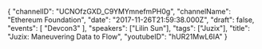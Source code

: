 {
    "channelID": "UCNOfzGXD_C9YMYmnefmPH0g",
    "channelName": "Ethereum Foundation",
    "date": "2017-11-26T21:59:38.000Z",
    "draft": false,
    "events": [
        "Devcon3"
    ],
    "speakers": ["Lilin Sun"],
    "tags": ["Juzix"],
    "title": "Juzix: Maneuvering Data to Flow",
    "youtubeID": "hUR21MwL6IA"
}
